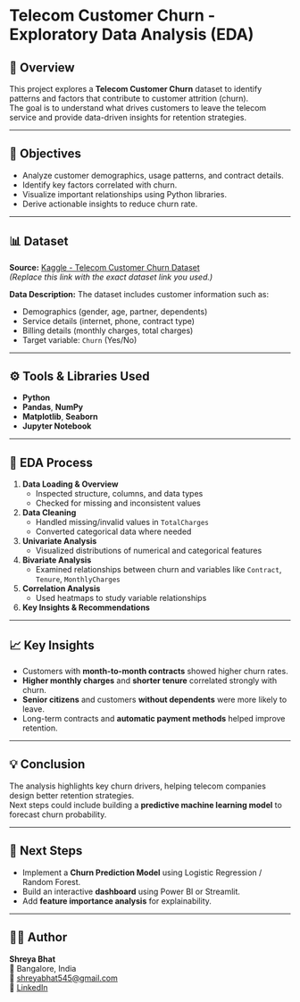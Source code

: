 
#  Telecom Customer Churn - Exploratory Data Analysis (EDA)

## 📘 Overview
This project explores a **Telecom Customer Churn** dataset to identify patterns and factors that contribute to customer attrition (churn).  
The goal is to understand what drives customers to leave the telecom service and provide data-driven insights for retention strategies.

---

## 🎯 Objectives
- Analyze customer demographics, usage patterns, and contract details.
- Identify key factors correlated with churn.
- Visualize important relationships using Python libraries.
- Derive actionable insights to reduce churn rate.

---

## 📊 Dataset
**Source:** [Kaggle - Telecom Customer Churn Dataset](https://www.kaggle.com/)  
*(Replace this link with the exact dataset link you used.)*

**Data Description:**
The dataset includes customer information such as:
- Demographics (gender, age, partner, dependents)
- Service details (internet, phone, contract type)
- Billing details (monthly charges, total charges)
- Target variable: `Churn` (Yes/No)

---

## ⚙️ Tools & Libraries Used
- **Python**  
- **Pandas**, **NumPy**  
- **Matplotlib**, **Seaborn**  
- **Jupyter Notebook**

---

## 🧩 EDA Process
1. **Data Loading & Overview**  
   - Inspected structure, columns, and data types  
   - Checked for missing and inconsistent values  
2. **Data Cleaning**  
   - Handled missing/invalid values in `TotalCharges`  
   - Converted categorical data where needed  
3. **Univariate Analysis**  
   - Visualized distributions of numerical and categorical features  
4. **Bivariate Analysis**  
   - Examined relationships between churn and variables like `Contract`, `Tenure`, `MonthlyCharges`  
5. **Correlation Analysis**  
   - Used heatmaps to study variable relationships  
6. **Key Insights & Recommendations**  

---

## 📈 Key Insights
- Customers with **month-to-month contracts** showed higher churn rates.  
- **Higher monthly charges** and **shorter tenure** correlated strongly with churn.  
- **Senior citizens** and customers **without dependents** were more likely to leave.  
- Long-term contracts and **automatic payment methods** helped improve retention.  

---

## 💡 Conclusion
The analysis highlights key churn drivers, helping telecom companies design better retention strategies.  
Next steps could include building a **predictive machine learning model** to forecast churn probability.

---

## 🧠 Next Steps
- Implement a **Churn Prediction Model** using Logistic Regression / Random Forest.  
- Build an interactive **dashboard** using Power BI or Streamlit.  
- Add **feature importance analysis** for explainability.

---


## 👩‍💻 Author
**Shreya Bhat**  
📍 Bangalore, India  
📧 [shreyabhat545@gmail.com](mailto:shreyabhat545@gmail.com)  
🔗 [LinkedIn](https://www.linkedin.com/in/shreya-bhat-3169b1248/)
